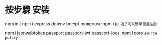 # 按步驟 安裝

npm init
npm i express dotenv bcrypt mongoose
npm i joi `為了可以簡單使用註冊`

npm i jsonwebtoken passport passport-jwt passport-local
npm i cors `source policy`
